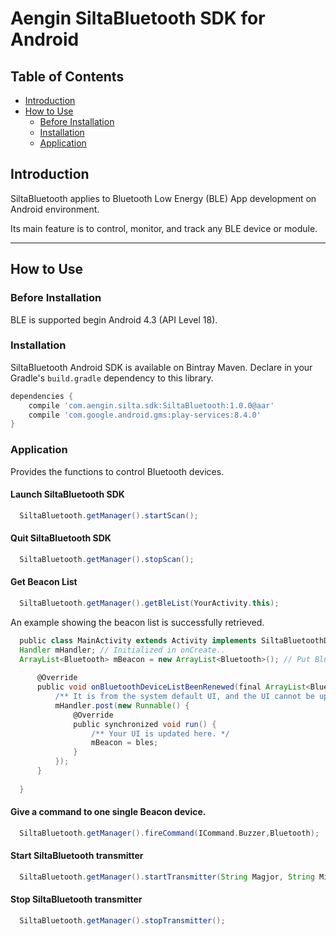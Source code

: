 # Aengin SiltaBluetooth SDK for Android #

## Table of Contents

- [Introduction](#introduction)
- [How to Use](#How-to-Use)
  - [Before Installation](#before-installation)
  - [Installation](#installation)
  - [Application](#application)


## Introduction
SiltaBluetooth applies to Bluetooth Low Energy (BLE) App development on Android environment.

Its main feature is to control, monitor, and track any BLE device or module.

***

## How to Use

### Before Installation
BLE is supported begin Android 4.3 (API Level 18).

### Installation

SiltaBluetooth Android SDK is available on Bintray Maven. 
Declare in your Gradle's `build.gradle` dependency to this library.

```gradle
dependencies {
    compile 'com.aengin.silta.sdk:SiltaBluetooth:1.0.0@aar'
    compile 'com.google.android.gms:play-services:8.4.0'
}
```

### Application

Provides the functions to control Bluetooth devices.

#### Launch SiltaBluetooth SDK
```gradle
  SiltaBluetooth.getManager().startScan();
```

#### Quit SiltaBluetooth SDK

```gradle
  SiltaBluetooth.getManager().stopScan();
```

#### Get Beacon List

```gradle
  SiltaBluetooth.getManager().getBleList(YourActivity.this);
```
   An example showing the beacon list is successfully retrieved.
   
```gradle
  public class MainActivity extends Activity implements SiltaBluetoothDelegate{
  Handler mHandler; // Initialized in onCreate..
  ArrayList<Bluetooth> mBeacon = new ArrayList<Bluetooth>(); // Put Bluetooth into arraylist
  
      @Override
      public void onBluetoothDeviceListBeenRenewed(final ArrayList<Bluetooth> bles) {
          /** It is from the system default UI, and the UI cannot be updated here. */
          mHandler.post(new Runnable() {
              @Override
              public synchronized void run() {
                  /** Your UI is updated here. */
                  mBeacon = bles;
              }
          });
      }
      
  }
```


#### Give a command to one single Beacon device.
```gradle
  SiltaBluetooth.getManager().fireCommand(ICommand.Buzzer,Bluetooth);
```

#### Start SiltaBluetooth transmitter

```gradle
  SiltaBluetooth.getManager().startTransmitter(String Magjor, String Minor, String MeasurePower);
```

#### Stop SiltaBluetooth transmitter

```gradle
  SiltaBluetooth.getManager().stopTransmitter();
```
